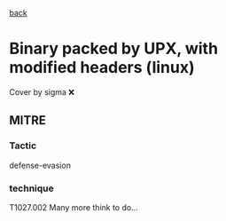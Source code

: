 [back](../index.md)
# Binary packed by UPX, with modified headers (linux)
Cover by sigma :x: 
## MITRE
### Tactic
defense-evasion
### technique
T1027.002
Many more think to do...
